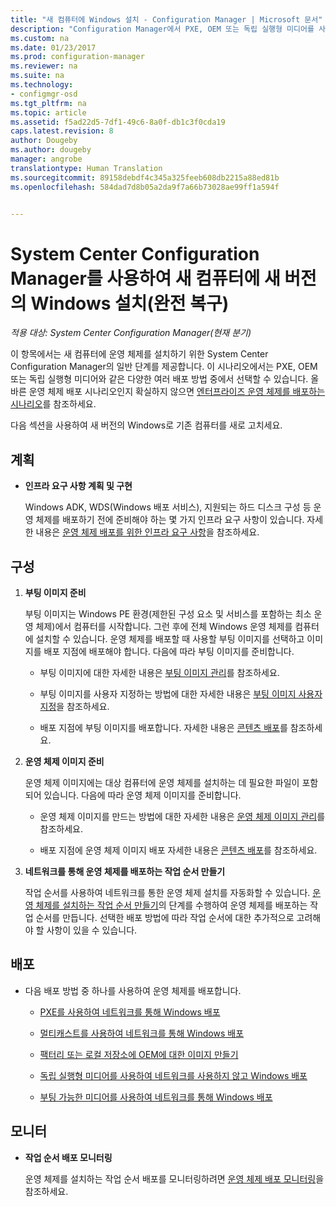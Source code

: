 ```yaml
---
title: "새 컴퓨터에 Windows 설치 - Configuration Manager | Microsoft 문서"
description: "Configuration Manager에서 PXE, OEM 또는 독립 실행형 미디어를 사용하여 새 컴퓨터에 운영 체제를 설치(완전 복구)할 수 있습니다."
ms.custom: na
ms.date: 01/23/2017
ms.prod: configuration-manager
ms.reviewer: na
ms.suite: na
ms.technology:
- configmgr-osd
ms.tgt_pltfrm: na
ms.topic: article
ms.assetid: f5ad22d5-7df1-49c6-8a0f-db1c3f0cda19
caps.latest.revision: 8
author: Dougeby
ms.author: dougeby
manager: angrobe
translationtype: Human Translation
ms.sourcegitcommit: 89158debdf4c345a325feeb608db2215a88ed81b
ms.openlocfilehash: 584dad7d8b05a2da9f7a66b73028ae99ff1a594f


---
```

# <a name="install-a-new-version-of-windows-on-a-new-computer-bare-metal-with-system-center-configuration-manager"></a>System Center Configuration Manager를 사용하여 새 컴퓨터에 새 버전의 Windows 설치(완전 복구)

*적용 대상: System Center Configuration Manager(현재 분기)*

이 항목에서는 새 컴퓨터에 운영 체제를 설치하기 위한 System Center Configuration Manager의 일반 단계를 제공합니다. 이 시나리오에서는 PXE, OEM 또는 독립 실행형 미디어와 같은 다양한 여러 배포 방법 중에서 선택할 수 있습니다. 올바른 운영 체제 배포 시나리오인지 확실하지 않으면 [엔터프라이즈 운영 체제를 배포하는 시나리오](scenarios-to-deploy-enterprise-operating-systems.md)를 참조하세요.  

다음 섹션을 사용하여 새 버전의 Windows로 기존 컴퓨터를 새로 고치세요.  

##  <a name="a-namebkmkplana-plan"></a><a name="BKMK_Plan"></a> 계획  

-   **인프라 요구 사항 계획 및 구현**  

     Windows ADK, WDS(Windows 배포 서비스), 지원되는 하드 디스크 구성 등 운영 체제를 배포하기 전에 준비해야 하는 몇 가지 인프라 요구 사항이 있습니다. 자세한 내용은 [운영 체제 배포를 위한 인프라 요구 사항](../plan-design/infrastructure-requirements-for-operating-system-deployment.md)을 참조하세요.

##  <a name="a-namebkmkconfigurea-configure"></a><a name="BKMK_Configure"></a> 구성  

1.  **부팅 이미지 준비**  

     부팅 이미지는 Windows PE 환경(제한된 구성 요소 및 서비스를 포함하는 최소 운영 체제)에서 컴퓨터를 시작합니다. 그런 후에 전체 Windows 운영 체제를 컴퓨터에 설치할 수 있습니다.   운영 체제를 배포할 때 사용할 부팅 이미지를 선택하고 이미지를 배포 지점에 배포해야 합니다. 다음에 따라 부팅 이미지를 준비합니다.  

    -   부팅 이미지에 대한 자세한 내용은 [부팅 이미지 관리](../get-started/manage-boot-images.md)를 참조하세요.  

    -   부팅 이미지를 사용자 지정하는 방법에 대한 자세한 내용은 [부팅 이미지 사용자 지정](../get-started/customize-boot-images.md)을 참조하세요.  

    -   배포 지점에 부팅 이미지를 배포합니다. 자세한 내용은 [콘텐츠 배포](../../core/servers/deploy/configure/deploy-and-manage-content.md#a-namebkmkdistributea-distribute-content)를 참조하세요.  

2.  **운영 체제 이미지 준비**  

     운영 체제 이미지에는 대상 컴퓨터에 운영 체제를 설치하는 데 필요한 파일이 포함되어 있습니다. 다음에 따라 운영 체제 이미지를 준비합니다.  

    -   운영 체제 이미지를 만드는 방법에 대한 자세한 내용은 [운영 체제 이미지 관리](../get-started/manage-operating-system-images.md)를 참조하세요.

    -   배포 지점에 운영 체제 이미지 배포 자세한 내용은 [콘텐츠 배포](../../core/servers/deploy/configure/deploy-and-manage-content.md#a-namebkmkdistributea-distribute-content)를 참조하세요.

3.  **네트워크를 통해 운영 체제를 배포하는 작업 순서 만들기**  

     작업 순서를 사용하여 네트워크를 통한 운영 체제 설치를 자동화할 수 있습니다. [운영 체제를 설치하는 작업 순서 만들기](create-a-task-sequence-to-install-an-operating-system.md)의 단계를 수행하여 운영 체제를 배포하는 작업 순서를 만듭니다. 선택한 배포 방법에 따라 작업 순서에 대한 추가적으로 고려해야 할 사항이 있을 수 있습니다.  

##  <a name="a-namebkmkdeploya-deploy"></a><a name="BKMK_Deploy"></a> 배포  

-   다음 배포 방법 중 하나를 사용하여 운영 체제를 배포합니다.  

    -   [PXE를 사용하여 네트워크를 통해 Windows 배포](use-pxe-to-deploy-windows-over-the-network.md)  

    -   [멀티캐스트를 사용하여 네트워크를 통해 Windows 배포](use-multicast-to-deploy-windows-over-the-network.md)  

    -   [팩터리 또는 로컬 저장소에 OEM에 대한 이미지 만들기](create-an-image-for-an-oem-in-factory-or-a-local-depot.md)  

    -   [독립 실행형 미디어를 사용하여 네트워크를 사용하지 않고 Windows 배포](use-stand-alone-media-to-deploy-windows-without-using-the-network.md)  

    -   [부팅 가능한 미디어를 사용하여 네트워크를 통해 Windows 배포](use-bootable-media-to-deploy-windows-over-the-network.md)  

## <a name="monitor"></a>모니터  

-   **작업 순서 배포 모니터링**  

     운영 체제를 설치하는 작업 순서 배포를 모니터링하려면 [운영 체제 배포 모니터링](monitor-operating-system-deployments.md)을 참조하세요.  



<!--HONumber=Jan17_HO4-->


